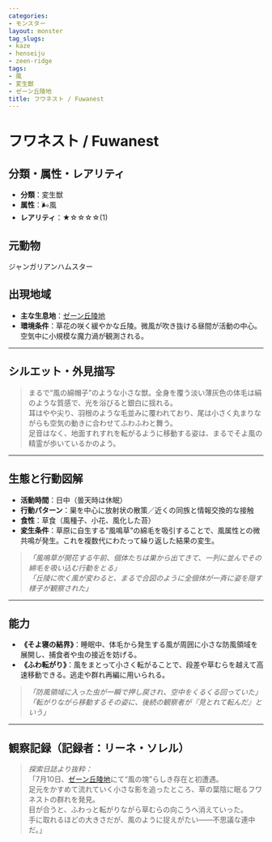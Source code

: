 ```yaml
---
categories:
- モンスター
layout: monster
tag_slugs:
- kaze
- henseiju
- zeen-ridge
tags:
- 風
- 変生獣
- ゼーン丘陵地
title: フワネスト / Fuwanest
---
```


# フワネスト / Fuwanest

## 分類・属性・レアリティ

* **分類**：変生獣  
* **属性**：🌬風  
* **レアリティ**：★☆☆☆☆(1)

## 元動物

ジャンガリアンハムスター

## 出現地域

* **主な生息地**：[ゼーン丘陵地](../place/zeen_ridge.md)  
* **環境条件**：草花の咲く緩やかな丘陵。微風が吹き抜ける昼間が活動の中心。空気中に小規模な魔力渦が観測される。

---

## シルエット・外見描写

> まるで“風の綿帽子”のような小さな獣。全身を覆う淡い薄灰色の体毛は絹のような質感で、光を浴びると銀白に揺れる。  
> 耳はやや尖り、羽根のような毛並みに覆われており、尾は小さく丸まりながらも空気の動きに合わせてふわふわと舞う。  
> 足音はなく、地面すれすれを転がるように移動する姿は、まるでそよ風の精霊が歩いているかのよう。

---

## 生態と行動図解

* **活動時間**：日中（曇天時は休眠）  
* **行動パターン**：巣を中心に放射状の散策／近くの同族と情報交換的な接触  
* **食性**：草食（風種子、小花、風化した苔）  
* **変生条件**：草原に自生する“風鳴草”の綿毛を吸引することで、風属性との微共鳴が発生。これを複数代にわたって繰り返した結果の変生。

> *「風鳴草が開花する午前、個体たちは巣から出てきて、一列に並んでその綿毛を吸い込む行動をとる」*  
> *「丘陵に吹く風が変わると、まるで合図のように全個体が一斉に姿を隠す様子が観察された」*

---

## 能力

* **《そよ寝の結界》**：睡眠中、体毛から発生する風が周囲に小さな防風領域を展開し、捕食者や虫の接近を妨げる。  
* **《ふわ転がり》**：風をまとって小さく転がることで、段差や草むらを越えて高速移動できる。逃走や群れ再編に用いられる。

> *「防風領域に入った虫が一瞬で押し戻され、空中をくるくる回っていた」*  
> *「転がりながら移動するその姿に、後続の観察者が『見とれて転んだ』という」*

---

## 観察記録（記録者：リーネ・ソレル）

> *探索日誌より抜粋：*  
> 「7月10日、[ゼーン丘陵地](../place/zeen_ridge.md)にて“風の塊”らしき存在と初遭遇。  
> 足元をかすめて流れていく小さな影を追ったところ、草の葉陰に眠るフワネストの群れを発見。  
> 目が合うと、ふわっと転がりながら草むらの向こうへ消えていった。  
> 手に取れるほどの大きさだが、風のように捉えがたい――不思議な連中だ。」